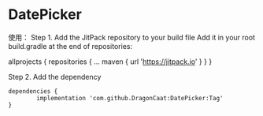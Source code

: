 # DatePicker
使用：
Step 1. Add the JitPack repository to your build file 
 Add it in your root build.gradle at the end of repositories:

allprojects {
		repositories {
			...
			maven { url 'https://jitpack.io' }
		}
	}
  
Step 2. Add the dependency  

	dependencies {
	        implementation 'com.github.DragonCaat:DatePicker:Tag'
	}


